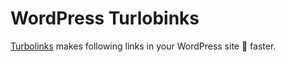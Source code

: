 # WordPress Turlobinks
[Turbolinks](https://github.com/rails/turbolinks) makes following links in your WordPress site 🚀 faster.